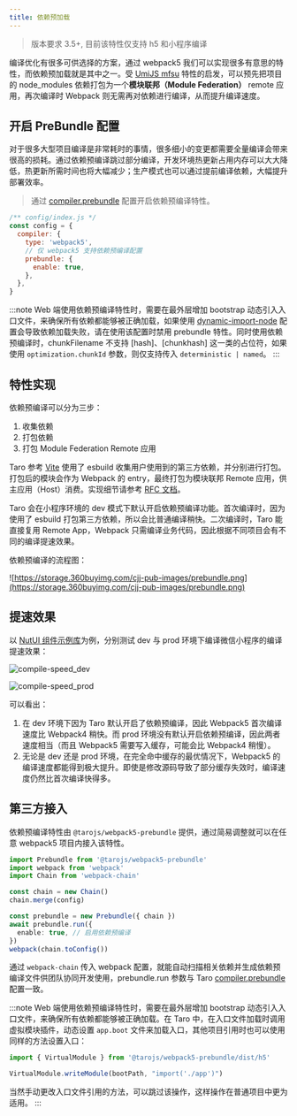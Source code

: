 ```yaml
---
title: 依赖预加载
---
```


> 版本要求 3.5+, 目前该特性仅支持 h5 和小程序编译

编译优化有很多可供选择的方案，通过 webpack5 我们可以实现很多有意思的特性，而依赖预加载就是其中之一。受 [UmiJS mfsu](https://umijs.org/zh-CN/docs/mfsu) 特性的启发，可以预先把项目的 node_modules 依赖打包为一个**模块联邦（Module Federation）** remote 应用，再次编译时 Webpack 则无需再对依赖进行编译，从而提升编译速度。

## 开启 PreBundle 配置

对于很多大型项目编译是非常耗时的事情，很多细小的变更都需要全量编译会带来很高的损耗。通过依赖预编译跳过部分编译，开发环境热更新占用内存可以大大降低，热更新所需时间也将大幅减少；生产模式也可以通过提前编译依赖，大幅提升部署效率。

> 通过 [compiler.prebundle](/docs/next/config-detail#compilerprebundle) 配置开启依赖预编译特性。

```jsx
/** config/index.js */
const config = {
  compiler: {
    type: 'webpack5',
    // 仅 webpack5 支持依赖预编译配置
    prebundle: {
      enable: true,
    },
  },
}
```

:::note
Web 端使用依赖预编译特性时，需要在最外层增加 bootstrap 动态引入入口文件，来确保所有依赖都能够被正确加载，如果使用 [dynamic-import-node](/docs/babel-config/#dynamic-import-node) 配置会导致依赖加载失败，请在使用该配置时禁用 prebundle 特性。同时使用依赖预编译时，chunkFilename 不支持 [hash]、[chunkhash] 这一类的占位符，如果使用 `optimization.chunkId` 参数，则仅支持传入 `deterministic | named`。
:::

## 特性实现

依赖预编译可以分为三步：

1. 收集依赖
2. 打包依赖
3. 打包 Module Federation Remote 应用

Taro 参考 [Vite](https://cn.vitejs.dev/) 使用了 esbuild 收集用户使用到的第三方依赖，并分别进行打包。打包后的模块会作为 Webpack 的 entry，最终打包为模块联邦 Remote 应用，供主应用（Host）消费。实现细节请参考 [RFC 文档](https://github.com/NervJS/taro/discussions/11533)。

Taro 会在小程序环境的 dev 模式下默认开启依赖预编译功能。首次编译时，因为使用了 esbuild 打包第三方依赖，所以会比普通编译稍快。二次编译时，Taro 能直接复用 Remote App，Webpack 只需编译业务代码，因此根据不同项目会有不同的编译提速效果。

依赖预编译的流程图：

![https://storage.360buyimg.com/cjj-pub-images/prebundle.png](https://storage.360buyimg.com/cjj-pub-images/prebundle.png)

## 提速效果

以 [NutUI 组件示例库](https://github.com/jdf2e/nutui/tree/next/src/sites/mobile-taro/vue)为例，分别测试 dev 与 prod 环境下编译微信小程序的编译提速效果：

![compile-speed_dev](https://storage.jd.com/cjj-pub-images/compile-speed_dev.png)

![compile-speed_prod](https://storage.jd.com/cjj-pub-images/compile-speed_prod.png)

可以看出：

1. 在 dev 环境下因为 Taro 默认开启了依赖预编译，因此 Webpack5 首次编译速度比 Webpack4 稍快。而 prod 环境没有默认开启依赖预编译，因此两者速度相当（而且 Webpack5 需要写入缓存，可能会比 Webpack4 稍慢）。
2. 无论是 dev 还是 prod 环境，在完全命中缓存的最优情况下，Webpack5 的编译速度都能得到极大提升。即使是修改源码导致了部分缓存失效时，编译速度仍然比首次编译快得多。

## 第三方接入

依赖预编译特性由 `@tarojs/webpack5-prebundle` 提供，通过简易调整就可以在任意 webpack5 项目内接入该特性。

```ts
import Prebundle from '@tarojs/webpack5-prebundle'
import webpack from 'webpack'
import Chain from 'webpack-chain'

const chain = new Chain()
chain.merge(config)

const prebundle = new Prebundle({ chain })
await prebundle.run({
  enable: true, // 启用依赖预编译
})
webpack(chain.toConfig())
```

通过 `webpack-chain` 传入 webpack 配置，就能自动扫描相关依赖并生成依赖预编译文件供团队协同开发使用，prebundle.run 参数与 Taro [compiler.prebundle](/docs/next/config-detail#compilerprebundle) 配置一致。

:::note
Web 端使用依赖预编译特性时，需要在最外层增加 bootstrap 动态引入入口文件，来确保所有依赖都能够被正确加载。在 Taro 中，在入口文件加载时调用虚拟模块插件，动态设置 `app.boot` 文件来加载入口，其他项目引用时也可以使用同样的方法设置入口：

```ts
import { VirtualModule } from '@tarojs/webpack5-prebundle/dist/h5'

VirtualModule.writeModule(bootPath, "import('./app')")
```

当然手动更改入口文件引用的方法，可以跳过该操作，这样操作在普通项目中更为适用。
:::
